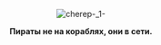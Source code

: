 <div align="center">
  
![cherep-_1-](https://github.com/user-attachments/assets/0e0ea8d4-ff51-4b53-8772-b217309c5ae3)

**Пираты не на кораблях, они в сети.**

</div>
